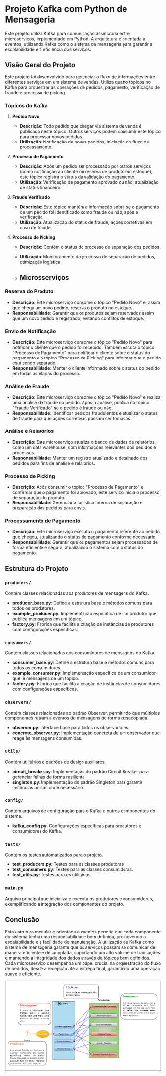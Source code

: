 # Projeto Kafka com Python de Mensageria

Este projeto utiliza Kafka para comunicação assíncrona entre microserviços, implementado em Python. A arquitetura é orientada a eventos, utilizando Kafka como o sistema de mensageria para garantir a escalabilidade e a eficiência dos serviços.

## Visão Geral do Projeto

Este projeto foi desenvolvido para gerenciar o fluxo de informações entre diferentes serviços em um sistema de vendas. Utiliza quatro tópicos no Kafka para orquestrar as operações de pedidos, pagamento, verificação de fraude e processo de picking.

### Tópicos do Kafka

1. **Pedido Novo**
   - **Descrição**: Todo pedido que chegar via sistema de venda é publicado neste tópico. Outros serviços podem consumir este tópico para processar novos pedidos.
   - **Utilização**: Notificação de novos pedidos, iniciação do fluxo de processamento.

2. **Processo de Pagamento**
   - **Descrição**: Após um pedido ser processado por outros serviços (como notificação ao cliente ou reserva de produto em estoque), este tópico registra o status da validação do pagamento.
   - **Utilização**: Verificação de pagamento aprovado ou não, atualização de status financeiro.

3. **Fraude Verificado**
   - **Descrição**: Este tópico mantém a informação sobre se o pagamento de um pedido foi identificado como fraude ou não, após a verificação.
   - **Utilização**: Atualização do status de fraude, ações corretivas em caso de fraude.

4. **Processo de Picking**
   - **Descrição**: Contém o status do processo de separação dos pedidos.
   - **Utilização**: Monitoramento do processo de separação de pedidos, otimização logística.
  
   - ## Microsserviços

### Reserva do Produto
- **Descrição**: Este microserviço consome o tópico "Pedido Novo" e, assim que chega um novo pedido, reserva o produto no estoque.
- **Responsabilidade**: Garantir que os produtos sejam reservados assim que um novo pedido é registrado, evitando conflitos de estoque.

### Envio de Notificação
- **Descrição**: Este microserviço consome o tópico "Pedido Novo" para notificar o cliente que o pedido foi recebido. Também escuta o tópico "Processo de Pagamento" para notificar o cliente sobre o status do pagamento e o tópico "Processo de Picking" para informar que o pedido está sendo separado.
- **Responsabilidade**: Manter o cliente informado sobre o status do pedido em todas as etapas do processo.

### Análise de Fraude
- **Descrição**: Este microserviço consome o tópico "Pedido Novo" e realiza uma análise de fraude no pedido. Após a análise, publica no tópico "Fraude Verificado" se o pedido é fraude ou não.
- **Responsabilidade**: Identificar pedidos fraudulentos e atualizar o status de fraude para que ações corretivas possam ser tomadas.

### Análise e Relatórios
- **Descrição**: Este microserviço atualiza o banco de dados de relatórios, como um data warehouse, com informações relevantes dos pedidos e processos.
- **Responsabilidade**: Manter um registro atualizado e detalhado dos pedidos para fins de análise e relatórios.

### Processo de Picking
- **Descrição**: Após consumir o tópico "Processo de Pagamento" e confirmar que o pagamento foi aprovado, este serviço inicia o processo de separação do produto.
- **Responsabilidade**: Gerenciar a logística interna de separação e preparação dos pedidos para envio.

### Processamento de Pagamento
- **Descrição**: Este microserviço executa o pagamento referente ao pedido que chegou, atualizando o status de pagamento conforme necessário.
- **Responsabilidade**: Garantir que os pagamentos sejam processados de forma eficiente e segura, atualizando o sistema com o status do pagamento.

## Estrutura do Projeto

### `producers/`
Contém classes relacionadas aos produtores de mensagens do Kafka.

- **producer_base.py**: Define a estrutura base e métodos comuns para todos os produtores.
- **example_producer.py**: Implementação específica de um produtor que publica mensagens em um tópico.
- **factory.py**: Fábrica que facilita a criação de instâncias de produtores com configurações específicas.

### `consumers/`
Contém classes relacionadas aos consumidores de mensagens do Kafka.

- **consumer_base.py**: Define a estrutura base e métodos comuns para todos os consumidores.
- **example_consumer.py**: Implementação específica de um consumidor que lê mensagens de um tópico.
- **factory.py**: Fábrica que facilita a criação de instâncias de consumidores com configurações específicas.

### `observers/`
Contém classes relacionadas ao padrão Observer, permitindo que múltiplos componentes reajam a eventos de mensagens de forma desacoplada.

- **observer.py**: Interface base para todos os observadores.
- **concrete_observer.py**: Implementação concreta de um observador que reage às mensagens consumidas.

### `utils/`
Contém utilitários e padrões de design auxiliares.

- **circuit_breaker.py**: Implementação do padrão Circuit Breaker para gerenciar falhas de forma resiliente.
- **singleton.py**: Implementação do padrão Singleton para garantir instâncias únicas onde necessário.

### `config/`
Contém arquivos de configuração para o Kafka e outros componentes do sistema.

- **kafka_config.py**: Configurações específicas para produtores e consumidores do Kafka.

### `tests/`
Contém os testes automatizados para o projeto.

- **test_producers.py**: Testes para as classes produtoras.
- **test_consumers.py**: Testes para as classes consumidoras.
- **test_utils.py**: Testes para os utilitários.

### `main.py`
Arquivo principal que inicializa e executa os produtores e consumidores, exemplificando a integração dos componentes do projeto.


## Conclusão

Esta estrutura modular e orientada a eventos permite que cada componente do sistema tenha uma responsabilidade bem definida, promovendo a escalabilidade e a facilidade de manutenção. A utilização de Kafka como sistema de mensageria garante que os serviços possam se comunicar de maneira eficiente e desacoplada, suportando um alto volume de transações e mantendo a integridade dos dados através de tópicos bem definidos. Cada microsserviço desempenha um papel crucial na orquestração do fluxo de pedidos, desde a recepção até a entrega final, garantindo uma operação suave e eficiente.



<img src="Images/Kafka sistema pedido.png">
